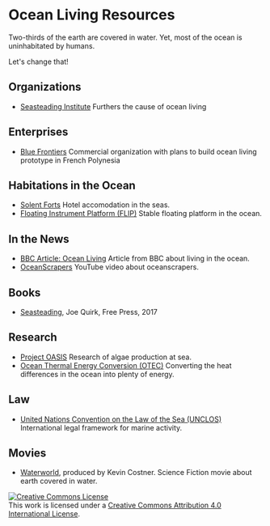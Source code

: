 # Ocean Living Resources

Two-thirds of the earth are covered in water. Yet, most of the ocean is uninhabitated by humans. 

Let's change that!

## Organizations

* [Seasteading Institute](https://www.seasteading.org/) Furthers the cause of ocean living

## Enterprises

* [Blue Frontiers](https://www.blue-frontiers.com/en/) Commercial organization with plans to build ocean living prototype in French Polynesia

## Habitations in the Ocean

* [Solent Forts](https://solentforts.com/) Hotel accomodation in the seas.
* [Floating Instrument Platform (FLIP)](https://en.wikipedia.org/wiki/RP_FLIP) Stable floating platform in the ocean.

## In the News

* [BBC Article: Ocean Living](http://www.bbc.com/future/story/20131101-living-on-the-ocean) Article from BBC about living in the ocean.
* [OceanScrapers](https://www.youtube.com/watch?v=VwawntVZYEg) YouTube video about oceanscrapers.

## Books

* [Seasteading](https://itunes.apple.com/ca/book/seasteading/id1052932073?mt=11), Joe Quirk, Free Press, 2017

## Research

* [Project OASIS](https://www.seasteading.org/project-oasis/) Research of algae production at sea.
* [Ocean Thermal Energy Conversion (OTEC)](https://en.wikipedia.org/wiki/Ocean_thermal_energy_conversion) Converting the heat differences in the ocean into plenty of energy.

## Law

* [United Nations Convention on the Law of the Sea (UNCLOS)](https://www.iucn.org/theme/marine-and-polar/our-work/international-ocean-governance/unclos) International legal framework for marine activity.

## Movies

* [Waterworld](https://en.wikipedia.org/wiki/Waterworld), produced by Kevin Costner. Science Fiction movie about earth covered in water.


<a rel="license" href="http://creativecommons.org/licenses/by/4.0/"><img alt="Creative Commons License" style="border-width:0" src="https://i.creativecommons.org/l/by/4.0/88x31.png" /></a><br />This work is licensed under a <a rel="license" href="http://creativecommons.org/licenses/by/4.0/">Creative Commons Attribution 4.0 International License</a>.

